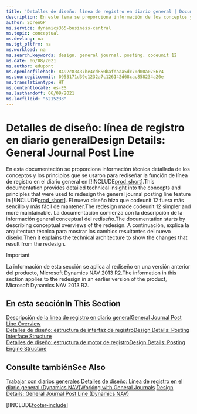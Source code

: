 ```yaml
---
title: 'Detalles de diseño: línea de registro en diario general | Documentos de Microsoft'
description: En este tema se proporciona información de los conceptos y los principios que se usan para rediseñar la función de línea de registro en el diario general en Business Central.
author: SorenGP
ms.service: dynamics365-business-central
ms.topic: conceptual
ms.devlang: na
ms.tgt_pltfrm: na
ms.workload: na
ms.search.keywords: design, general journal, posting, codeunit 12
ms.date: 06/08/2021
ms.author: edupont
ms.openlocfilehash: 8492c83437be4cd850bafdaaa5dc70d00a075674
ms.sourcegitcommit: 0953171d39e1232a7c126142d68cac858234a20e
ms.translationtype: HT
ms.contentlocale: es-ES
ms.lasthandoff: 06/09/2021
ms.locfileid: "6215233"
---
```

# <a name="design-details-general-journal-post-line"></a><span data-ttu-id="3aa9b-103">Detalles de diseño: línea de registro en diario general</span><span class="sxs-lookup"><span data-stu-id="3aa9b-103">Design Details: General Journal Post Line</span></span>

<span data-ttu-id="3aa9b-104">En esta documentación se proporciona información técnica detallada de los conceptos y los principios que se usaron para rediseñar la función de línea de registro en el diario general en [!INCLUDE[prod_short](includes/prod_short.md)].</span><span class="sxs-lookup"><span data-stu-id="3aa9b-104">This documentation provides detailed technical insight into the concepts and principles that were used to redesign the general journal posting line feature in [!INCLUDE[prod_short](includes/prod_short.md)].</span></span> <span data-ttu-id="3aa9b-105">El nuevo diseño hizo que codeunit 12 fuera más sencillo y más fácil de mantener.</span><span class="sxs-lookup"><span data-stu-id="3aa9b-105">The redesign made codeunit 12 simpler and more maintainable.</span></span> <span data-ttu-id="3aa9b-106">La documentación comienza con la descripción de la información general conceptual del rediseño.</span><span class="sxs-lookup"><span data-stu-id="3aa9b-106">The documentation starts by describing conceptual overviews of the redesign.</span></span> <span data-ttu-id="3aa9b-107">A continuación, explica la arquitectura técnica para mostrar los cambios resultantes del nuevo diseño.</span><span class="sxs-lookup"><span data-stu-id="3aa9b-107">Then it explains the technical architecture to show the changes that result from the redesign.</span></span>  

> [!IMPORTANT]
> <span data-ttu-id="3aa9b-108">La información de esta sección se aplica al rediseño en una versión anterior del producto, Microsoft Dynamics NAV 2013 R2.</span><span class="sxs-lookup"><span data-stu-id="3aa9b-108">The information in this section applies to the redesign in an earlier version of the product, Microsoft Dynamics NAV 2013 R2.</span></span>

## <a name="in-this-section"></a><span data-ttu-id="3aa9b-109">En esta sección</span><span class="sxs-lookup"><span data-stu-id="3aa9b-109">In This Section</span></span>

[<span data-ttu-id="3aa9b-110">Descripción de la línea de registro en diario general</span><span class="sxs-lookup"><span data-stu-id="3aa9b-110">General Journal Post Line Overview</span></span>](design-details-general-journal-post-line-overview.md)  
[<span data-ttu-id="3aa9b-111">Detalles de diseño: estructura de interfaz de registro</span><span class="sxs-lookup"><span data-stu-id="3aa9b-111">Design Details: Posting Interface Structure</span></span>](design-details-posting-interface-structure.md)  
[<span data-ttu-id="3aa9b-112">Detalles de diseño: estructura de motor de registro</span><span class="sxs-lookup"><span data-stu-id="3aa9b-112">Design Details: Posting Engine Structure</span></span>](design-details-posting-engine-structure.md)  

## <a name="see-also"></a><span data-ttu-id="3aa9b-113">Consulte también</span><span class="sxs-lookup"><span data-stu-id="3aa9b-113">See Also</span></span>

<span data-ttu-id="3aa9b-114">[Trabajar con diarios generales](ui-work-general-journals.md)
[Detalles de diseño: Línea de registro en el diario general (Dynamics NAV)](/dynamics-nav-app/design-details-general-journal-post-line)</span><span class="sxs-lookup"><span data-stu-id="3aa9b-114">[Working with General Journals](ui-work-general-journals.md)
[Design Details: General Journal Post Line (Dynamics NAV)](/dynamics-nav-app/design-details-general-journal-post-line)</span></span>  

[!INCLUDE[footer-include](includes/footer-banner.md)]